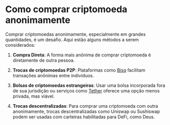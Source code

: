 # Como comprar criptomoeda anonimamente

Comprar criptomoedas anonimamente, especialmente em grandes quantidades, é um desafio. Aqui estão alguns métodos a serem considerados:

1. **Compra Direta**: A forma mais anônima de comprar criptomoeda é diretamente de outra pessoa.

2. **Trocas de criptomoedas P2P**: Plataformas como [Bisq](https://bisq.network) facilitam transações anônimas entre indivíduos.

3. **Bolsas de criptomoedas estrangeiras**: Usar uma bolsa incorporada fora de sua jurisdição ou serviços como [Tether](https://tether.to) oferece uma opção menos privada, mas viável.

4. **Trocas descentralizadas**: Para comprar uma criptomoeda com outra anonimamente, trocas descentralizadas como Uniswap ou Sushiswap podem ser usadas com carteiras habilitadas para DeFi, como Deus.